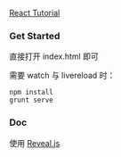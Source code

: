 [React Tutorial](http://ingf.github.io/talks/react-tutorial.html#/)

### Get Started

直接打开 index.html 即可

需要 watch 与 livereload 时：

```
npm install
grunt serve
```

###  Doc

使用 [Reveal.js](http://lab.hakim.se/reveal-js)
